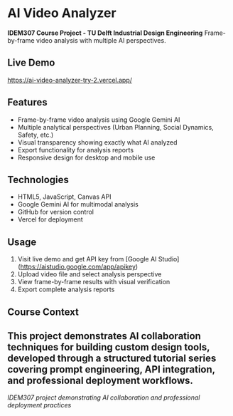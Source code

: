 # AI Video Analyzer
**IDEM307 Course Project - TU Delft Industrial Design Engineering**
Frame-by-frame video analysis with multiple AI perspectives.
## Live Demo
https://ai-video-analyzer-try-2.vercel.app/

## Features
- Frame-by-frame video analysis using Google Gemini AI
- Multiple analytical perspectives (Urban Planning, Social Dynamics, Safety,
etc.)
- Visual transparency showing exactly what AI analyzed
- Export functionality for analysis reports
- Responsive design for desktop and mobile use
## Technologies
- HTML5, JavaScript, Canvas API
- Google Gemini AI for multimodal analysis
- GitHub for version control
- Vercel for deployment
## Usage
1. Visit live demo and get API key from [Google AI Studio]
(https://aistudio.google.com/app/apikey)
2. Upload video file and select analysis perspective
3. View frame-by-frame results with visual verification
4. Export complete analysis reports
## Course Context
This project demonstrates AI collaboration techniques for building custom
design tools, developed through a structured tutorial series covering prompt
engineering, API integration, and professional deployment workflows.
---
*IDEM307 project demonstrating AI collaboration and professional deployment
practices*
